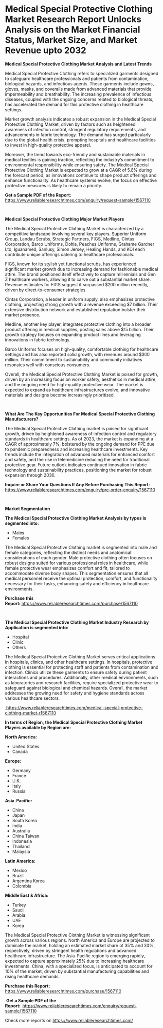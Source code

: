 <p><h1>Medical Special Protective Clothing Market Research Report Unlocks Analysis on the Market Financial Status, Market Size, and Market Revenue upto 2032</h1></p><p><strong>Medical Special Protective Clothing Market Analysis and Latest Trends</strong></p>
<p><p>Medical Special Protective Clothing refers to specialized garments designed to safeguard healthcare professionals and patients from contamination, biological hazards, and infectious agents. These garments include gowns, gloves, masks, and coveralls made from advanced materials that provide impermeability and breathability. The increasing prevalence of infectious diseases, coupled with the ongoing concerns related to biological threats, has accelerated the demand for this protective clothing in healthcare settings.</p><p>Market growth analysis indicates a robust expansion in the Medical Special Protective Clothing Market, driven by factors such as heightened awareness of infection control, stringent regulatory requirements, and advancements in fabric technology. The demand has surged particularly due to the global health crisis, prompting hospitals and healthcare facilities to invest in high-quality protective apparel. </p><p>Moreover, the trend towards eco-friendly and sustainable materials in medical textiles is gaining traction, reflecting the industry’s commitment to environmental responsibility while ensuring safety. The Medical Special Protective Clothing Market is expected to grow at a CAGR of 5.6% during the forecast period, as innovations continue to shape product offerings and enhance functionality. As healthcare systems evolve, the focus on effective protective measures is likely to remain a priority.</p></p>
<p><strong>Get a Sample PDF of the Report:&nbsp;</strong> <a href="https://www.reliableresearchtimes.com/enquiry/request-sample/1567110?utm_campaign=3036&utm_medium=2&utm_source=Github&utm_content=ia&utm_term=22032025&utm_id=medical-special-protective-clothing">https://www.reliableresearchtimes.com/enquiry/request-sample/1567110</a></p>
<p>&nbsp;</p>
<p><strong>Medical Special Protective Clothing Major Market Players</strong></p>
<p><p>The Medical Special Protective Clothing Market is characterized by a competitive landscape involving several key players. Superior Uniform Group, Landau Scrubs, Strategic Partners, FIGS, Medline, Cintas Corporation, Barco Uniforms, Dohia, Peaches Uniforms, Grahame Gardner Ltd, Iguanamed, Sanlusy, Simon Jersey, Healing Hands, and KOI each contribute unique offerings catering to healthcare professionals.</p><p>FIGS, known for its stylish yet functional scrubs, has experienced significant market growth due to increasing demand for fashionable medical attire. The brand positioned itself effectively to capture millennials and Gen Z healthcare workers, allowing it to carve out a substantial market share. Revenue estimates for FIGS suggest it surpassed $200 million recently, driven by direct-to-consumer strategies.</p><p>Cintas Corporation, a leader in uniform supply, also emphasizes protective clothing, projecting strong growth with a revenue exceeding $7 billion. Their extensive distribution network and established reputation bolster their market presence.</p><p>Medline, another key player, integrates protective clothing into a broader product offering in medical supplies, posting sales above $15 billion. Their growth strategy focuses on expanding product lines and leveraging innovations in fabric technology.</p><p>Barco Uniforms focuses on high-quality, comfortable clothing for healthcare settings and has also reported solid growth, with revenues around $300 million. Their commitment to sustainability and community initiatives resonates well with conscious consumers.</p><p>Overall, the Medical Special Protective Clothing Market is poised for growth, driven by an increasing focus on worker safety, aesthetics in medical attire, and the ongoing need for high-quality protective wear. The market is expected to expand as healthcare infrastructures evolve, and innovative materials and designs become increasingly prioritized.</p></p>
<p>&nbsp;</p>
<p><strong>What Are The Key Opportunities For Medical Special Protective Clothing Manufacturers?</strong></p>
<p><p>The Medical Special Protective Clothing market is poised for significant growth, driven by heightened awareness of infection control and regulatory standards in healthcare settings. As of 2023, the market is expanding at a CAGR of approximately 7%, bolstered by the ongoing demand for PPE due to pandemic preparedness and increasing healthcare investments. Key trends include the integration of advanced materials for enhanced comfort and safety, and the rise in telemedicine reducing the need for traditional protective gear. Future outlook indicates continued innovation in fabric technology and sustainability practices, positioning the market for robust expansion through 2030.</p></p>
<p><strong>Inquire or Share Your Questions If Any Before Purchasing This Report:</strong> <a href="https://www.reliableresearchtimes.com/enquiry/pre-order-enquiry/1567110?utm_campaign=3036&utm_medium=2&utm_source=Github&utm_content=ia&utm_term=22032025&utm_id=medical-special-protective-clothing">https://www.reliableresearchtimes.com/enquiry/pre-order-enquiry/1567110</a></p>
<p>&nbsp;</p>
<p><strong>Market Segmentation</strong></p>
<p><strong>The Medical Special Protective Clothing Market Analysis by types is segmented into:</strong></p>
<p><ul><li>Males</li><li>Females</li></ul></p>
<p><p>The Medical Special Protective Clothing market is segmented into male and female categories, reflecting the distinct needs and anatomical considerations of each gender. Male protective clothing often focuses on robust designs suited for various professional roles in healthcare, while female protective wear emphasizes comfort and fit, tailored to accommodate diverse body shapes. This segmentation ensures that all medical personnel receive the optimal protection, comfort, and functionality necessary for their tasks, enhancing safety and efficiency in healthcare environments.</p></p>
<p><strong>Purchase this Report:&nbsp;</strong><a href="https://www.reliableresearchtimes.com/purchase/1567110?utm_campaign=3036&utm_medium=2&utm_source=Github&utm_content=ia&utm_term=22032025&utm_id=medical-special-protective-clothing">https://www.reliableresearchtimes.com/purchase/1567110</a></p>
<p>&nbsp;</p>
<p><strong>The Medical Special Protective Clothing Market Industry Research by Application is segmented into:</strong></p>
<p><ul><li>Hospital</li><li>Clinic</li><li>Others</li></ul></p>
<p><p>The Medical Special Protective Clothing Market serves critical applications in hospitals, clinics, and other healthcare settings. In hospitals, protective clothing is essential for protecting staff and patients from contamination and infection. Clinics utilize these garments to ensure safety during patient interactions and procedures. Additionally, other medical environments, such as laboratories and research facilities, require specialized protective wear to safeguard against biological and chemical hazards. Overall, the market addresses the growing need for safety and hygiene standards across various healthcare sectors.</p></p>
<p><a href="https://www.reliableresearchtimes.com/medical-special-protective-clothing-market-r1567110?utm_campaign=3036&utm_medium=2&utm_source=Github&utm_content=ia&utm_term=22032025&utm_id=medical-special-protective-clothing">&nbsp;https://www.reliableresearchtimes.com/medical-special-protective-clothing-market-r1567110</a></p>
<p><strong>In terms of Region, the Medical Special Protective Clothing Market Players available by Region are:</strong></p>
<p>
    <p> <strong> North America: </strong>
        <ul>
            <li>United States</li>
            <li>Canada</li>
        </ul>
        </p> 
    <p> <strong> Europe: </strong>
        <ul>
            <li>Germany</li>
            <li>France</li>
            <li>U.K.</li>
            <li>Italy</li>
            <li>Russia</li>
        </ul>
        </p> 
    <p> <strong> Asia-Pacific: </strong>
        <ul>
            <li>China</li>
            <li>Japan</li>
            <li>South Korea</li>
            <li>India</li>
            <li>Australia</li>
            <li>China Taiwan</li>
            <li>Indonesia</li>
            <li>Thailand</li>
            <li>Malaysia</li>
        </ul>
        </p> 
    <p> <strong> Latin America: </strong>
        <ul>
            <li>Mexico</li>
            <li>Brazil</li>
            <li>Argentina Korea</li>
            <li>Colombia</li>
        </ul>
        </p> 
    <p> <strong> Middle East & Africa: </strong>
        <ul>
            <li>Turkey</li>
            <li>Saudi</li>
            <li>Arabia</li>
            <li>UAE</li>
            <li>Korea</li>
        </ul>
    </p>
    </p>
<p><p>The Medical Special Protective Clothing Market is witnessing significant growth across various regions. North America and Europe are projected to dominate the market, holding an estimated market share of 35% and 30%, respectively, driven by stringent health regulations and advanced healthcare infrastructure. The Asia-Pacific region is emerging rapidly, expected to capture approximately 25% due to increasing healthcare investments. China, with a specialized focus, is anticipated to account for 10% of the market, driven by substantial manufacturing capabilities and rising healthcare demands.</p></p>
<p><strong>Purchase this Report: </strong><a href="https://www.reliableresearchtimes.com/purchase/1567110?utm_campaign=3036&utm_medium=2&utm_source=Github&utm_content=ia&utm_term=22032025&utm_id=medical-special-protective-clothing">https://www.reliableresearchtimes.com/purchase/1567110</a></p>
<p>&nbsp;<strong>Get a Sample PDF of the Report:&nbsp;&nbsp;</strong><a href="https://www.reliableresearchtimes.com/enquiry/request-sample/1567110?utm_campaign=3036&utm_medium=2&utm_source=Github&utm_content=ia&utm_term=22032025&utm_id=medical-special-protective-clothing">https://www.reliableresearchtimes.com/enquiry/request-sample/1567110</a></p>
<p><strong></strong></p>
<p>Check more reports on <a href="https://www.reliableresearchtimes.com/?utm_campaign=3036&utm_medium=2&utm_source=Github&utm_content=ia&utm_term=22032025&utm_id=medical-special-protective-clothing">https://www.reliableresearchtimes.com/</a></p>